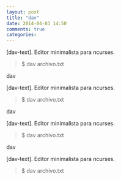 ```yaml
---
layout: post
title: "dav"
date: 2014-04-03 14:50
comments: true
categories: 
---
```

[dav-text]. Editor minimalista para ncurses.

>$ dav archivo.txt

dav

[dav-text]. Editor minimalista para ncurses.

>$ dav archivo.txt

dav

[dav-text]. Editor minimalista para ncurses.

>$ dav archivo.txt

dav

[dav-text]. Editor minimalista para ncurses.

>$ dav archivo.txt

